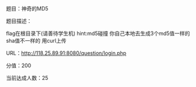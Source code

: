 题目：神奇的MD5

题目描述：

flag在根目录下(请善待学生机)
hint:md5碰撞 你自己本地去生成3个md5值一样的 sha值不一样的 用curl上传

URL：<http://118.25.89.91:8080/question/login.php>

分值：200

当前达成人数：25

